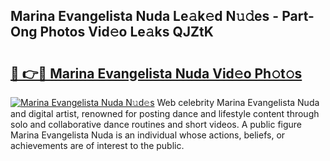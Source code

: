 ## Marina Evangelista Nuda Le𝚊k𝚎d N𝚞𝚍es - Part-Ong Photos Vid𝚎o Le𝚊ks QJZtK

# <h2><a href="http://fbczyrc.evod.top/?m=Marina+Evangelista+Nuda">🔗 👉🔴 Marina Evangelista Nuda Vid𝚎o Ph𝚘t𝚘s</a></h2>

[![Marina Evangelista Nuda N𝚞d𝚎s](https://i.imgur.com/8V9OHl7.gif)](http://fbczyrc.evod.top/?m=Marina+Evangelista+Nuda)
Web celebrity Marina Evangelista Nuda and digital artist, renowned for posting dance and lifestyle content through solo and collaborative dance routines and short videos. A public figure Marina Evangelista Nuda is an individual whose actions, beliefs, or achievements are of interest to the public. 

